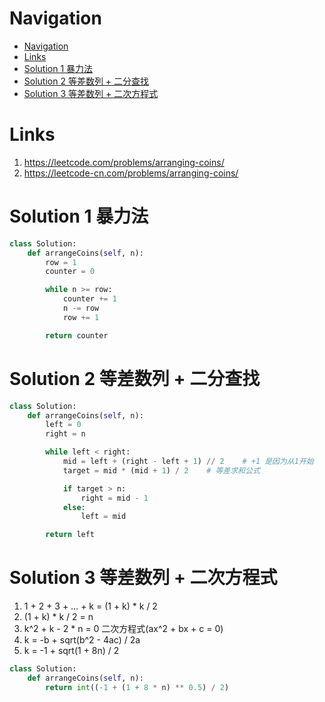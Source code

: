 # Navigation
- [Navigation](#navigation)
- [Links](#links)
- [Solution 1 暴力法](#solution-1-%e6%9a%b4%e5%8a%9b%e6%b3%95)
- [Solution 2 等差数列 + 二分查找](#solution-2-%e7%ad%89%e5%b7%ae%e6%95%b0%e5%88%97--%e4%ba%8c%e5%88%86%e6%9f%a5%e6%89%be)
- [Solution 3 等差数列 + 二次方程式](#solution-3-%e7%ad%89%e5%b7%ae%e6%95%b0%e5%88%97--%e4%ba%8c%e6%ac%a1%e6%96%b9%e7%a8%8b%e5%bc%8f)

# Links
1. https://leetcode.com/problems/arranging-coins/
2. https://leetcode-cn.com/problems/arranging-coins/


# Solution 1 暴力法
```python
class Solution:
    def arrangeCoins(self, n):
        row = 1
        counter = 0

        while n >= row:
            counter += 1
            n -= row
            row += 1

        return counter
```

# Solution 2 等差数列 + 二分查找
```python
class Solution:
    def arrangeCoins(self, n):
        left = 0
        right = n

        while left < right:
            mid = left + (right - left + 1) // 2    # +1 是因为从1开始
            target = mid * (mid + 1) / 2    # 等差求和公式

            if target > n:
                right = mid - 1
            else:
                left = mid

        return left
```

# Solution 3 等差数列 + 二次方程式
1. 1 + 2 + 3 + ... + k = (1 + k) * k / 2
2. (1 + k) * k / 2 = n
3. k^2 + k - 2 * n = 0 二次方程式(ax^2 + bx + c = 0)
4. k = -b + sqrt(b^2 - 4ac) / 2a
5. k = -1 + sqrt(1 + 8n) / 2

```python
class Solution:
    def arrangeCoins(self, n):
        return int((-1 + (1 + 8 * n) ** 0.5) / 2)
```